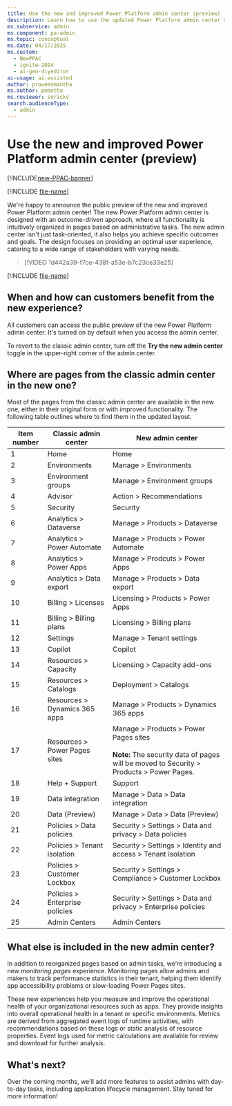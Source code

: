 ```yaml
---
title: Use the new and improved Power Platform admin center (preview)
description: Learn how to use the updated Power Platform admin center's new UI and features for effective administration and monitoring.
ms.subservice: admin
ms.component: pa-admin
ms.topic: conceptual
ms.date: 04/17/2025
ms.custom: 
  - NewPPAC
  - ignite-2024
  - ai-gen-diyeditor
ai-usage: ai-assisted
author: praveenmantha
ms.author: pmantha
ms.reviewer: sericks
search.audienceType: 
  - admin
---
```


# Use the new and improved Power Platform admin center (preview)

[!INCLUDE[new-PPAC-banner](~/includes/new-PPAC-banner.md)]

[!INCLUDE [file-name](~/../shared-content/shared/preview-includes/preview-banner.md)]

We're happy to announce the public preview of the new and improved Power Platform admin center! The new Power Platform admin center is designed with an outcome-driven approach, where all functionality is intuitively organized in pages based on administrative tasks. The new admin center isn't just task-oriented, it also helps you achieve specific outcomes and goals. The design focuses on providing an optimal user experience, catering to a wide range of stakeholders with varying needs.

 > [!VIDEO 1d442a39-f7ce-438f-a53e-b7c23ce33e25]

[!INCLUDE [file-name](~/../shared-content/shared/preview-includes/preview-note-pp.md)]

## When and how can customers benefit from the new experience?

All customers can access the public preview of the new Power Platform admin center. It's turned on by default when you access the admin center. 

To revert to the classic admin center, turn off the **Try the new admin center** toggle in the upper-right corner of the admin center.

## Where are pages from the classic admin center in the new one?  

Most of the pages from the classic admin center are available in the new one, either in their original form or with improved functionality. The following table outlines where to find them in the updated layout.

| Item number | Classic admin center | New admin center |
| ------------| -------------------- | -----------------|
| 1           | Home                 | Home             |
| 2           | Environments         | Manage > Environments |
| 3           | Environment groups   | Manage > Environment groups |
| 4           | Advisor              | Action > Recommendations |
| 5           | Security             | Security         |
| 6           | Analytics > Dataverse       | Manage > Products > Dataverse |
| 7           | Analytics > Power Automate | Manage > Products > Power Automate |
| 8           | Analytics > Power Apps| Manage > Prodcuts > Power Apps |
| 9           | Analytics > Data export | Manage  > Products > Data export |
| 10          | Billing > Licenses   | Licensing > Products > Power Apps |
| 11          | Billing > Billing plans      | Licensing > Billing plans |
| 12          | Settings             | Manage > Tenant settings |
| 13          | Copilot              | Copilot          |
| 14          | Resources > Capacity | Licensing > Capacity add-ons |
| 15          | Resources > Catalogs | Deployment > Catalogs |
| 16          | Resources > Dynamics 365 apps | Manage > Products > Dynamics 365 apps |
| 17          | Resources > Power Pages sites | Manage > Products > Power Pages sites<br><br>**Note:** The security data of pages will be moved to Security > Products > Power Pages. |
| 18          | Help + Support       | Support         |
| 19          | Data integration     | Manage > Data > Data integration  |
| 20          | Data (Preview)       | Manage > Data > Data (Preview) |
| 21          | Policies > Data policies | Security > Settings > Data and privacy > Data policies |
| 22          | Policies > Tenant isolation | Security > Settings > Identity and access > Tenant isolation |
| 23          | Policies > Customer Lockbox | Security > Settings > Compliance > Customer Lockbox |
| 24          | Policies > Enterprise policies | Security > Settings > Data and privacy > Enterprise policies |
| 25          | Admin Centers        | Admin Centers   |

## What else is included in the new admin center?

In addition to reorganized pages based on admin tasks, we're introducing a new *monitoring pages* experience. Monitoring pages allow admins and makers to track performance statistics in their tenant, helping them identify app accessibility problems or slow-loading Power Pages sites.  

These new experiences help you measure and improve the operational health of your organizational resources such as apps. They provide insights into overall operational health in a tenant or specific environments. Metrics are derived from aggregated event logs of runtime activities, with recommendations based on these logs or static analysis of resource properties. Event logs used for metric calculations are available for review and download for further analysis.

## What's next?

Over the coming months, we'll add more features to assist admins with day-to-day tasks, including application lifecycle management. Stay tuned for more information!
